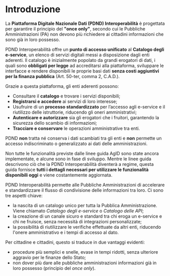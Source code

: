 # Introduzione

La **Piattaforma Digitale Nazionale Dati (PDND) Interoperabilità** è progettata per garantire il principio del **"once only"**, secondo cui le Pubbliche Amministrazioni (PA) non devono più richiedere ai cittadini informazioni che sono già in loro possesso.

PDND Interoperabilità offre un **punto di accesso unificato** al **Catalogo degli e-service**, un elenco di servizi digitali messi a disposizione dagli enti aderenti. Il catalogo è inizialmente popolato da grandi erogatori di dati, i quali sono **obbligati per legge** ad accreditarsi alla piattaforma, sviluppare le interfacce e rendere disponibili le proprie basi dati **senza costi aggiuntivi per la finanza pubblica** (Art. 50-ter, comma 2, C.A.D.).

Grazie a questa piattaforma, gli enti aderenti possono:

* Consultare il **catalogo** e trovare i servizi disponibili;
* **Registrarsi e accedere** ai servizi di loro interesse;
* Usufruire di un **processo standardizzato** per l’accesso agli e-service e il riutilizzo delle istruttorie, riducendo gli oneri amministrativi;
* **Autenticare e autorizzare** sia gli erogatori che i fruitori, garantendo la sicurezza dello scambio di informazioni;
* **Tracciare e conservare** le operazioni amministrative tra enti.

PDND **non** tratta né conserva i dati scambiati tra gli enti e **non** permette un accesso indiscriminato o generalizzato ai dati delle amministrazioni.

Non tutte le funzionalità previste dalle linee guida AgID sono state ancora implementate, e alcune sono in fase di sviluppo. Mentre le linee guida descrivono ciò che la PDND Interoperabilità diventerà a regime, questa guida fornisce **tutti i dettagli necessari per utilizzare le funzionalità disponibili oggi** e viene costantemente aggiornata.

PDND Interoperabilità permette alle Pubbliche Amministrazioni di accelerare e standardizzare il flusso di condivisione delle informazioni tra loro. Ci sono tre aspetti chiave:&#x20;

* la nascita di un catalogo unico per tutta la Pubblica Amministrazione. Viene chiamato _Catalogo degli e-service_ o _Catalogo delle API_;
* la creazione di un canale sicuro e standard tra chi eroga un e-service e chi ne fruisce, senza necessità di integrazioni personalizzate;
* la possibilità di riutilizzare le verifiche effettuate da altri enti, riducendo l'onere amministrativo e i tempi di accesso al dato.

Per cittadine e cittadini, questo si traduce in due vantaggi evidenti:

* procedure più semplici e snelle, evase in tempi ridotti, senza ulteriore aggravio per le finanze dello Stato;
* non dover più dare alle pubbliche amministrazioni informazioni già in loro possesso (principio del _once only_).
